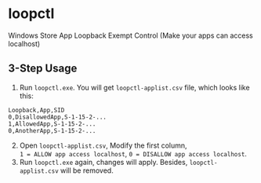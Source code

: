 # loopctl
Windows Store App Loopback Exempt Control (Make your apps can access localhost)

## 3-Step Usage
1. Run `loopctl.exe`. You will get `loopctl-applist.csv` file, which looks like this:
```
Loopback,App,SID
0,DisallowedApp,S-1-15-2-...
1,AllowedApp,S-1-15-2-...
0,AnotherApp,S-1-15-2-...
```
2. Open `loopctl-applist.csv`, Modify the first column,  
`1 = ALLOW app access localhost`, `0 = DISALLOW app access localhost`.
3. Run `loopctl.exe` again, changes will apply. Besides, `loopctl-applist.csv` will be removed.
